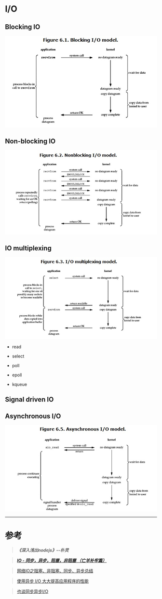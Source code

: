 # I/O

## Blocking IO
![](./Blocking_IO.gif)
## Non-blocking IO
![](./Non_blocking_IO.gif)
## IO multiplexing
![](./IO_multiplexing.gif)
* read

* select

* poll

* epoll

* kqueue

## Signal driven IO

## Asynchronous I/O
![](./Asynchronous_IO.gif)
***

# 参考

> **_《深入浅出nodejs》--朴灵_**

> [**_IO - 同步，异步，阻塞，非阻塞 （亡羊补牢篇）_**](http://blog.csdn.net/historyasamirror/article/details/5778378)

> [网络IO之阻塞、非阻塞、同步、异步总结](http://www.cnblogs.com/Anker/p/3254269.html)

> [使用异步 I/O 大大提高应用程序的性能](http://www.ibm.com/developerworks/cn/linux/l-async/)

> [也谈同步异步I/O](http://www.smithfox.com/?e=191)